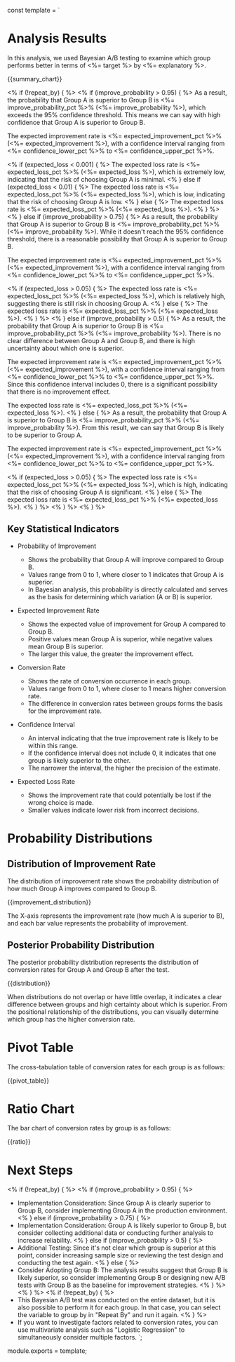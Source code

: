 const template = `
# Analysis Results

In this analysis, we used Bayesian A/B testing to examine which group performs better in terms of <%= target %> by <%= explanatory %>.

{{summary_chart}}

<% if (!repeat_by) { %>
<% if (improve_probability > 0.95) { %>
As a result, the probability that Group A is superior to Group B is <%= improve_probability_pct %>% (<%= improve_probability %>), which exceeds the 95% confidence threshold. This means we can say with high confidence that Group A is superior to Group B.
  
The expected improvement rate is <%= expected_improvement_pct %>% (<%= expected_improvement %>), with a confidence interval ranging from <%= confidence_lower_pct %>% to <%= confidence_upper_pct %>%.
  
<% if (expected_loss < 0.001) { %>
The expected loss rate is <%= expected_loss_pct %>% (<%= expected_loss %>), which is extremely low, indicating that the risk of choosing Group A is minimal.
<% } else if (expected_loss < 0.01) { %>
The expected loss rate is <%= expected_loss_pct %>% (<%= expected_loss %>), which is low, indicating that the risk of choosing Group A is low.
<% } else { %>
The expected loss rate is <%= expected_loss_pct %>% (<%= expected_loss %>).
<% } %>
<% } else if (improve_probability > 0.75) { %>
As a result, the probability that Group A is superior to Group B is <%= improve_probability_pct %>% (<%= improve_probability %>). While it doesn't reach the 95% confidence threshold, there is a reasonable possibility that Group A is superior to Group B.
  
The expected improvement rate is <%= expected_improvement_pct %>% (<%= expected_improvement %>), with a confidence interval ranging from <%= confidence_lower_pct %>% to <%= confidence_upper_pct %>%.
  
<% if (expected_loss > 0.05) { %>
The expected loss rate is <%= expected_loss_pct %>% (<%= expected_loss %>), which is relatively high, suggesting there is still risk in choosing Group A.
<% } else { %>
The expected loss rate is <%= expected_loss_pct %>% (<%= expected_loss %>).
<% } %>
<% } else if (improve_probability > 0.5) { %>
As a result, the probability that Group A is superior to Group B is <%= improve_probability_pct %>% (<%= improve_probability %>). There is no clear difference between Group A and Group B, and there is high uncertainty about which one is superior.
  
The expected improvement rate is <%= expected_improvement_pct %>% (<%= expected_improvement %>), with a confidence interval ranging from <%= confidence_lower_pct %>% to <%= confidence_upper_pct %>%. Since this confidence interval includes 0, there is a significant possibility that there is no improvement effect.
  
The expected loss rate is <%= expected_loss_pct %>% (<%= expected_loss %>).
<% } else { %>
As a result, the probability that Group A is superior to Group B is <%=  improve_probability_pct %>% (<%= improve_probability %>). From this result, we can say that Group B is likely to be superior to Group A.
  
The expected improvement rate is <%= expected_improvement_pct %>% (<%= expected_improvement %>), with a confidence interval ranging from <%= confidence_lower_pct %>% to <%= confidence_upper_pct %>%.
  
<% if (expected_loss > 0.05) { %>
The expected loss rate is <%= expected_loss_pct %>% (<%= expected_loss %>), which is high, indicating that the risk of choosing Group A is significant.
<% } else { %>
The expected loss rate is <%= expected_loss_pct %>% (<%= expected_loss %>).
<% } %>
<% } %>
<% } %>

## Key Statistical Indicators

* Probability of Improvement
  * Shows the probability that Group A will improve compared to Group B.
  * Values range from 0 to 1, where closer to 1 indicates that Group A is superior.
  * In Bayesian analysis, this probability is directly calculated and serves as the basis for determining which variation (A or B) is superior.

* Expected Improvement Rate
  * Shows the expected value of improvement for Group A compared to Group B.
  * Positive values mean Group A is superior, while negative values mean Group B is superior.
  * The larger this value, the greater the improvement effect.

* Conversion Rate
  * Shows the rate of conversion occurrence in each group.
  * Values range from 0 to 1, where closer to 1 means higher conversion rate.
  * The difference in conversion rates between groups forms the basis for the improvement rate.

* Confidence Interval
  * An interval indicating that the true improvement rate is likely to be within this range.
  * If the confidence interval does not include 0, it indicates that one group is likely superior to the other.
  * The narrower the interval, the higher the precision of the estimate.

* Expected Loss Rate
  * Shows the improvement rate that could potentially be lost if the wrong choice is made.
  * Smaller values indicate lower risk from incorrect decisions.

# Probability Distributions

## Distribution of Improvement Rate

The distribution of improvement rate shows the probability distribution of how much Group A improves compared to Group B.

{{improvement_distribution}}

The X-axis represents the improvement rate (how much A is superior to B), and each bar value represents the probability of improvement.

## Posterior Probability Distribution

The posterior probability distribution represents the distribution of conversion rates for Group A and Group B after the test.

{{distribution}}

When distributions do not overlap or have little overlap, it indicates a clear difference between groups and high certainty about which is superior. From the positional relationship of the distributions, you can visually determine which group has the higher conversion rate.

# Pivot Table

The cross-tabulation table of conversion rates for each group is as follows:

{{pivot_table}}

# Ratio Chart

The bar chart of conversion rates by group is as follows:

{{ratio}}

# Next Steps

<% if (!repeat_by) { %>
<% if (improve_probability > 0.95) { %>
* Implementation Consideration: Since Group A is clearly superior to Group B, consider implementing Group A in the production environment.
<% } else if (improve_probability > 0.75) { %>
* Implementation Consideration: Group A is likely superior to Group B, but consider collecting additional data or conducting further analysis to increase reliability.
<% } else if (improve_probability > 0.5) { %>
* Additional Testing: Since it's not clear which group is superior at this point, consider increasing sample size or reviewing the test design and conducting the test again.
<% } else { %>
* Consider Adopting Group B: The analysis results suggest that Group B is likely superior, so consider implementing Group B or designing new A/B tests with Group B as the baseline for improvement strategies.
<% } %>
<% } %>
<% if (!repeat_by) { %>
* This Bayesian A/B test was conducted on the entire dataset, but it is also possible to perform it for each group. In that case, you can select the variable to group by in "Repeat By" and run it again.
<% } %>
* If you want to investigate factors related to conversion rates, you can use multivariate analysis such as "Logistic Regression" to simultaneously consider multiple factors.
`;

module.exports = template; 